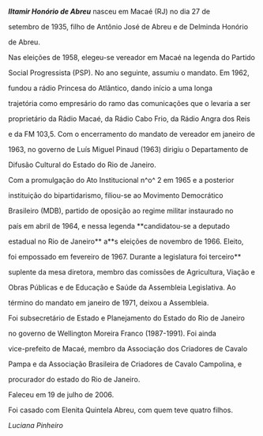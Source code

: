 

***Iltamir Honório de Abreu*** nasceu em Macaé (RJ) no dia 27 de

setembro de 1935, filho de Antônio José de Abreu e de Delminda Honório

de Abreu.



Nas eleições de 1958, elegeu-se vereador em Macaé na legenda do Partido

Social Progressista (PSP). No ano seguinte, assumiu o mandato. Em 1962,

fundou a rádio Princesa do Atlântico, dando início a uma longa

trajetória como empresário do ramo das comunicações que o levaria a ser

proprietário da Rádio Macaé, da Rádio Cabo Frio, da Rádio Angra dos Reis

e da FM 103,5. Com o encerramento do mandato de vereador em janeiro de

1963, no governo de Luís Miguel Pinaud (1963) dirigiu o Departamento de

Difusão Cultural do Estado do Rio de Janeiro.



Com a promulgação do Ato Institucional n^o^ 2 em 1965 e a posterior

instituição do bipartidarismo, filiou-se ao Movimento Democrático

Brasileiro (MDB), partido de oposição ao regime militar instaurado no

país em abril de 1964, e nessa legenda **candidatou-se a deputado

estadual no Rio de Janeiro** a**s eleições de novembro de 1966. Eleito,

foi empossado em fevereiro de 1967. Durante a legislatura foi terceiro**

suplente da mesa diretora, membro das comissões de Agricultura, Viação e

Obras Públicas e de Educação e Saúde da Assembleia Legislativa. Ao

término do mandato em janeiro de 1971, deixou a Assembleia.



Foi subsecretário de Estado e Planejamento do Estado do Rio de Janeiro

no governo de Wellington Moreira Franco (1987-1991). Foi ainda

vice-prefeito de Macaé, membro da Associação dos Criadores de Cavalo

Pampa e da Associação Brasileira de Criadores de Cavalo Campolina, e

procurador do estado do Rio de Janeiro.



Faleceu em 19 de julho de 2006.



Foi casado com Elenita Quintela Abreu, com quem teve quatro filhos.



*Luciana Pinheiro*



